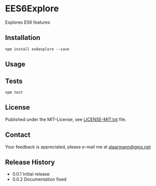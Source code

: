 EES6Explore
===========

Explores ES6 features

## Installation

  `npm install es6explore --save`

## Usage


## Tests

  `npm test`


## License

Published under the MIT-License, see [LICENSE-MIT.txt](https://github.com/alaarmann/aspirant/blob/master/LICENSE-MIT.txt) file.


## Contact

Your feedback is appreciated, please e-mail me at [alaarmann@gmx.net](mailto:alaarmann@gmx.net)

## Release History

* 0.0.1 Initial release
* 0.0.2 Documentation fixed

